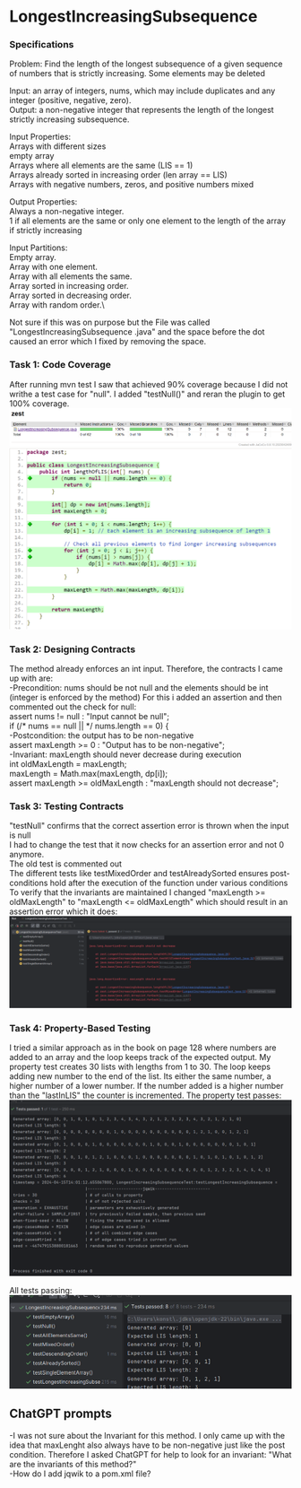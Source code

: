 # LongestIncreasingSubsequence

### Specifications
Problem: Find the length of the longest subsequence of a given sequence of numbers that is strictly increasing. Some elements may be deleted

Input: an array of integers, nums, which may include duplicates and any integer (positive, negative, zero).\
Output: a non-negative integer that represents the length of the longest strictly increasing subsequence.

Input Properties:\
Arrays with different sizes \
empty array \
Arrays where all elements are the same (LIS == 1)\
Arrays already sorted in increasing order (len array == LIS)\
Arrays with negative numbers, zeros, and positive numbers mixed

Output Properties:\
Always a non-negative integer.\
1 if all elements are the same or only one element to the length of the array if strictly increasing 

Input Partitions:\
Empty array.\
Array with one element.\
Array with all elements the same.\
Array sorted in increasing order.\
Array sorted in decreasing order.\
Array with random order.\


Not sure if this was on purpose but the File was called "LongestIncreasingSubsequence .java" and the space before the dot caused an error 
which I fixed by removing the space.
### Task 1: Code Coverage
After running mvn test I saw that achieved 90% coverage because I did not writhe a test case for "null". 
I added "testNull()" and reran the plugin to get 100% coverage.
![img.png](LineCoverage.png)
![img.png](LineCoverage2.png)

### Task 2: Designing Contracts
The method already enforces an int input. Therefore, the contracts I came up with are: \
-Precondition: nums should be not null and the elements should be int (integer is enforced by the method)
For this i added an assertion and then commented out the check for null:\
assert nums != null : "Input cannot be null";\
if (/* nums == null || */ nums.length == 0) { \
-Postcondition: the output has to be non-negative \
assert maxLength >= 0 : "Output has to be non-negative"; \
-Invariant: maxLength should never decrease during execution\
int oldMaxLength = maxLength;\
maxLength = Math.max(maxLength, dp[i]);\
assert maxLength >= oldMaxLength : "maxLength should not decrease";
### Task 3: Testing Contracts
"testNull" confirms that the correct assertion error is thrown when the input is null\
I had to change the test that it now checks for an assertion error and not 0 anymore.\
The old test is commented out \
The different tests like testMixedOrder and testAlreadySorted ensures post-conditions hold after the execution of the function under various conditions \
To verify that the invariants are maintained I changed "maxLength >= oldMaxLength" to "maxLength <= oldMaxLength" which should result in an assertion error which it does:
![img.png](InvariantAssertionError.png)
### Task 4: Property-Based Testing
I tried a similar approach as in the book on page 128 where numbers are added to an array and the loop keeps track of the expected output.
My property test creates 30 lists with lengths from 1 to 30.
The loop keeps adding new number to the end of the list. Its either the same number, a higher number of a lower number. If the number added is a higher number than the "lastInLIS" the counter is incremented.
The property test passes:
![img.png](PropertyTest.png)

All tests passing:
![img.png](AllTestsPassing.png)

## ChatGPT prompts
-I was not sure about the Invariant for this method. I only came up with the idea that maxLenght also always have to be non-negative just like the post condition.
Therefore I asked ChatGPT for help to look for an invariant: "What are the invariants of this method?"\
-How do I add jqwik to a pom.xml file?
